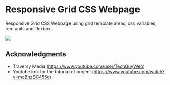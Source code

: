 # Responsive Grid CSS Webpage

Responsive Grid CSS Webpage using grid template areas, css variables, rem units and flexbox.

![](https://i.imgur.com/UtLR9Ra.gif)

## Acknowledgments

* Traversy Media (https://www.youtube.com/user/TechGuyWeb)
* Youtube link for the tutorial of project (https://www.youtube.com/watch?v=moBhzSC455o)